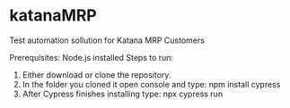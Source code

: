 # katanaMRP

Test automation sollution for Katana MRP Customers

Prerequisites: Node.js installed
Steps to run:

1. Either download or clone the repository.
2. In the folder you cloned it open console and type: npm install cypress
3. After Cypress finishes installing type: npx cypress run
